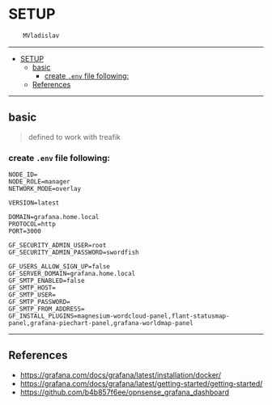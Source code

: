 # SETUP

```sh
    MVladislav
```

---

- [SETUP](#setup)
  - [basic](#basic)
    - [create `.env` file following:](#create-env-file-following)
  - [References](#references)

---

## basic

> defined to work with treafik

### create `.env` file following:

```env
NODE_ID=
NODE_ROLE=manager
NETWORK_MODE=overlay

VERSION=latest

DOMAIN=grafana.home.local
PROTOCOL=http
PORT=3000

GF_SECURITY_ADMIN_USER=root
GF_SECURITY_ADMIN_PASSWORD=swordfish

GF_USERS_ALLOW_SIGN_UP=false
GF_SERVER_DOMAIN=grafana.home.local
GF_SMTP_ENABLED=false
GF_SMTP_HOST=
GF_SMTP_USER=
GF_SMTP_PASSWORD=
GF_SMTP_FROM_ADDRESS=
GF_INSTALL_PLUGINS=magnesium-wordcloud-panel,flant-statusmap-panel,grafana-piechart-panel,grafana-worldmap-panel
```

---

## References

- <https://grafana.com/docs/grafana/latest/installation/docker/>
- <https://grafana.com/docs/grafana/latest/getting-started/getting-started/>
- <https://github.com/b4b857f6ee/opnsense_grafana_dashboard>
